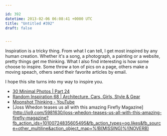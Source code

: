 ```yaml
---

id: 392
datetime: 2013-02-06 06:08:41 +0000 UTC
title: "Untitled #392"
draft: false


---
```


Inspiration is a tricky thing. From what I can tell, I get most inspired by any human creation. Whether it's a song, a photograph, a painting or a website, pretty things get me thinking. What I also find interesting is how some choose to inspire. Some throw a ton of pics on a page, others make a moving speach, others send their favorite articles by email.

I hope this site turns into my way to inspire you. 

 
 * [30 Minimal Photos | Part 24](http://theultralinx.com/2013/01/30-minimal-photos-part-24.html)
 * [Random Inspiration 68 | Architecture, Cars, Girls, Style & Gear](http://theultralinx.com/2013/02/random-inspiration-68-architecture-cars-girls-style-gear.html)
 * [Moonshot Thinking - YouTube](http://www.youtube.com/watch?v=0uaquGZKx_0)
 * [Joss Whedon teases us all with this amazing Firefly Magazine](http://io9.com/5981630/joss-whedon-teases-us-all-with-this-amazing-firefly-magazine?fb_action_ids=10100724835605495&fb_action_types=og.likes&fb_source=other_multiline&action_object_map=%!B(MISSING)%!(NOVERB)